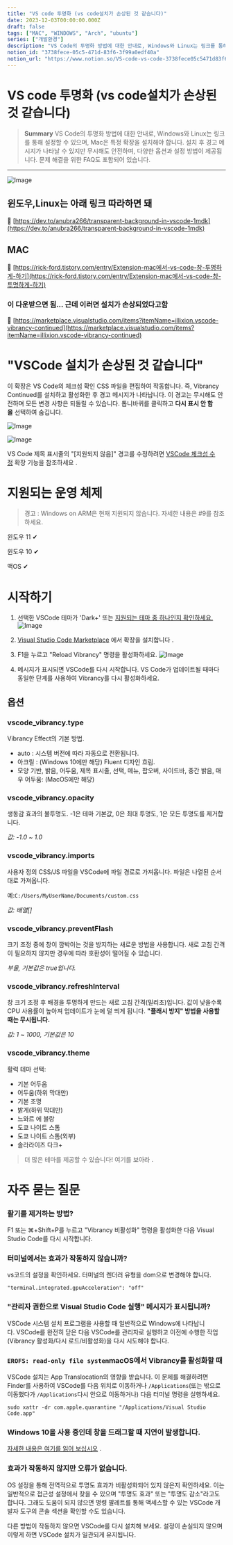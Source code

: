 ```yaml
---
title: "VS code 투명화 (vs code설치가 손상된 것 같습니다)"
date: 2023-12-03T00:00:00.000Z
draft: false
tags: ["MAC", "WINDOWS", "Arch", "ubuntu"]
series: ["개발환경"]
description: "VS Code의 투명화 방법에 대한 안내로, Windows와 Linux는 링크를 통해 설정할 수 있으며, Mac은 특정 확장을 설치해야 합니다. 설치 후 경고 메시지가 나타날 수 있지만 무시해도 안전하며, 다양한 옵션과 설정 방법이 제공됩니다. 문제 해결을 위한 FAQ도 포함되어 있습니다."
notion_id: "3738fece-05c5-471d-83f6-3f99a0edf40a"
notion_url: "https://www.notion.so/VS-code-vs-code-3738fece05c5471d83f63f99a0edf40a"
---
```


# VS code 투명화 (vs code설치가 손상된 것 같습니다)

> **Summary**
> VS Code의 투명화 방법에 대한 안내로, Windows와 Linux는 링크를 통해 설정할 수 있으며, Mac은 특정 확장을 설치해야 합니다. 설치 후 경고 메시지가 나타날 수 있지만 무시해도 안전하며, 다양한 옵션과 설정 방법이 제공됩니다. 문제 해결을 위한 FAQ도 포함되어 있습니다.

---

![Image](https://prod-files-secure.s3.us-west-2.amazonaws.com/09ccd4d5-876c-4bba-bbdf-cc77a0a11257/e424f792-fe9f-4f2e-a84e-a1fe3f64ef2c/Untitled.png?X-Amz-Algorithm=AWS4-HMAC-SHA256&X-Amz-Content-Sha256=UNSIGNED-PAYLOAD&X-Amz-Credential=ASIAZI2LB466XUXDTEDJ%2F20250724%2Fus-west-2%2Fs3%2Faws4_request&X-Amz-Date=20250724T101959Z&X-Amz-Expires=3600&X-Amz-Security-Token=IQoJb3JpZ2luX2VjEAIaCXVzLXdlc3QtMiJIMEYCIQDMHwOsvrwCYXJsWAMJCe98TXI488sAr5YDxTmRM8YF%2BgIhAN4OvL5qFkRjIr1ss8zRiGQkH0l%2BJ9UF7qEd6kiLgNynKv8DCCoQABoMNjM3NDIzMTgzODA1IgzPSPpzXul7o5zSiXEq3AP6HHxZAeJcn2OKWOD1Ty%2FtRkgJfD1v%2BJKljza5eaMp3LoAkLc%2F6v94JUyRBmOLZfqBAxw7PIc%2BG0xhONTghvfyUXMSGlQMWDVR%2FJJO6jZGCUU1f0q4olSXPEBZW0T1EcdISRpKct0k2f0bjpo2xKDOoXHZ3wAD9iusg5EzdKpC1Womeu6H3TkIoC86CFMo9FeuNdV7QWJb5lPQTddZNhKN4ZmjUyoOv%2FeB0Dew033mOz5Gn8u3wszIgzxsAuFqmNlRcx1l3XeCbYBr3WT0Nz5Xte%2Fg4iTMqoNVxgGBq4%2F4uBJafwmYvOtxA5HaHYYDBYuytSjFvsZnwZNHfq5dbjjvAdEeQYQvK%2BbwOZ0Yig%2BR3AN%2BqiuPQSLMp993qi0x%2BWQzOXQx4W9ZcTVWpVe2TUi%2BXJWlADcG2e6uCFTuSf7KDr9Dkv6dMU4XbLjWT9Evz8L9uiWwzgEx07PEvTxLOvoNSFBcELlpp1hNibJki%2B3XrXSGXCfjscQlW6TNrPo6QoX0a5LJPEQ6tewQ3CVXu0uMGLiDzni6qV4QOiD%2BFjQdnWWu%2BWplxCPRrmFL0exnlkcwMIyJ488xxRrj0qOjlOBkLow%2BsdRmDb2fqyJOw%2F1wXOsu4XaZh%2BUMG2%2By1DDK9ofEBjqkAQWdxnI2mrK3r0fxSBbHZj2g6h7kk33hjYNwhiFoe%2Bq5NO1ycDduNRsTRvJESf1uKfJDvAevkxyG9BLKyakGkAEcxL19g99MO%2FJMwluq%2FAZzQa3mmWcpvf6tkS6UKiy6MLJJocZuJnnB6ZQm9s4%2FLKMlfemsYmDiY%2BD8qUPMUrnIAZbbsIThyZ8aSD31Z8hsKSVBb6YgqqvXASLVNPhh62rtk7IS&X-Amz-Signature=f0429fb750efd4b89ad0892c5b00abfc3f42068952c65b3a249c4435dc25b964&X-Amz-SignedHeaders=host&x-amz-checksum-mode=ENABLED&x-id=GetObject)

## 윈도우,Linux는 아래 링크 따라하면 돼

🔗 [https://dev.to/anubra266/transparent-background-in-vscode-1mdk](https://dev.to/anubra266/transparent-background-in-vscode-1mdk)


## MAC

🔗 [https://rick-ford.tistory.com/entry/Extension-mac에서-vs-code-창-투명하게-하기](https://rick-ford.tistory.com/entry/Extension-mac에서-vs-code-창-투명하게-하기)

### 이 다운받으면 됨… 근데 이러면 설치가 손상되었다고함

🔗 [https://marketplace.visualstudio.com/items?itemName=illixion.vscode-vibrancy-continued](https://marketplace.visualstudio.com/items?itemName=illixion.vscode-vibrancy-continued)

# "VSCode 설치가 손상된 것 같습니다"

이 확장은 VS Code의 체크섬 확인 CSS 파일을 편집하여 작동합니다. 즉, Vibrancy Continued를 설치하고 활성화한 후 경고 메시지가 나타납니다. 이 경고는 무시해도 안전하며 모든 변경 사항은 되돌릴 수 있습니다. 톱니바퀴를 클릭하고 **다시 표시 안 함을** 선택하여 숨깁니다.

![Image](https://github.com/illixion/vscode-vibrancy-continued/raw/HEAD/warn.png)

![Image](https://github.com/illixion/vscode-vibrancy-continued/raw/HEAD/warnfix.png)

VS Code 제목 표시줄의 "[지원되지 않음]" 경고를 수정하려면 [VSCode 체크섬 수정](https://marketplace.visualstudio.com/items?itemName=lehni.vscode-fix-checksums) 확장 기능을 참조하세요 .

# 지원되는 운영 체제

> 경고 : Windows on ARM은 현재 지원되지 않습니다. 자세한 내용은 #9를 참조하세요.

윈도우 11 ✔

윈도우 10 ✔

맥OS ✔

# 시작하기

1. 선택한 VSCode 테마가 'Dark+' 또는 [지원되는 테마 중 하나인지 확인하세요.](https://marketplace.visualstudio.com/items?itemName=illixion.vscode-vibrancy-continued#vscode_vibrancy.theme)
![Image](https://github.com/illixion/vscode-vibrancy-continued/raw/HEAD/step-1.png)

1. [Visual Studio Code Marketplace](https://marketplace.visualstudio.com/items?itemName=illixion.vscode-vibrancy-continued) 에서 확장을 설치합니다 .
1. F1을 누르고 "Reload Vibrancy" 명령을 활성화하세요.
![Image](https://github.com/illixion/vscode-vibrancy-continued/raw/HEAD/step-3.png)

1. 메시지가 표시되면 VSCode를 다시 시작합니다.
VS Code가 업데이트될 때마다 동일한 단계를 사용하여 Vibrancy를 다시 활성화하세요.

## 옵션

### vscode_vibrancy.type

Vibrancy Effect의 기본 방법.

- auto : 시스템 버전에 따라 자동으로 전환됩니다.
- 아크릴 : (Windows 10에만 해당) Fluent 디자인 흐림.
- 모양 기반, 밝음, 어두움, 제목 표시줄, 선택, 메뉴, 팝오버, 사이드바, 중간 밝음, 매우 어두움: (MacOS에만 해당)
### vscode_vibrancy.opacity

생동감 효과의 불투명도. -1은 테마 기본값, 0은 최대 투명도, 1은 모든 투명도를 제거합니다.

*값: -1.0 ~ 1.0*

### vscode_vibrancy.imports

사용자 정의 CSS/JS 파일을 VSCode에 파일 경로로 가져옵니다. 파일은 나열된 순서대로 가져옵니다.

예:`C:/Users/MyUserName/Documents/custom.css`

*값: 배열[]*

### vscode_vibrancy.preventFlash

크기 조정 중에 창이 깜박이는 것을 방지하는 새로운 방법을 사용합니다. 새로 고침 간격이 필요하지 않지만 경우에 따라 호환성이 떨어질 수 있습니다.

*부울, 기본값은 true입니다.*

### vscode_vibrancy.refreshInterval

창 크기 조정 후 배경을 투명하게 만드는 새로 고침 간격(밀리초)입니다. 값이 낮을수록 CPU 사용률이 높아져 업데이트가 눈에 덜 띄게 됩니다. **"플래시 방지" 방법을 사용할 때는 무시됩니다.**

*값: 1 ~ 1000, 기본값은 10*

### vscode_vibrancy.theme

활력 테마 선택:

- 기본 어두움
- 어두움(하위 막대만)
- 기본 조명
- 밝게(하위 막대만)
- 느와르 에 블랑
- 도쿄 나이트 스톰
- 도쿄 나이트 스톰(외부)
- 솔라라이즈 다크+
> 더 많은 테마를 제공할 수 있습니다! 여기를 보아라 .

# 자주 묻는 질문

### 활기를 제거하는 방법?

F1 또는 ⌘+Shift+P를 누르고 "Vibrancy 비활성화" 명령을 활성화한 다음 Visual Studio Code를 다시 시작합니다.

### 터미널에서는 효과가 작동하지 않습니까?

vs코드의 설정을 확인하세요. 터미널의 렌더러 유형을 dom으로 변경해야 합니다.

`"terminal.integrated.gpuAcceleration": "off"`

### "관리자 권한으로 Visual Studio Code 실행" 메시지가 표시됩니까?

VSCode 시스템 설치 프로그램을 사용할 때 일반적으로 Windows에 나타납니다. VSCode를 완전히 닫은 다음 VSCode를 관리자로 실행하고 이전에 수행한 작업(Vibrancy 활성화/다시 로드/비활성화)을 다시 시도해야 합니다.

### `EROFS: read-only file system`macOS에서 Vibrancy를 활성화할 때

VSCode 설치는 App Translocation의 영향을 받습니다. 이 문제를 해결하려면 Finder를 사용하여 VSCode를 다음 위치로 이동하거나 `/Applications`(또는 밖으로 이동했다가 `/Applications`다시 안으로 이동하거나) 다음 터미널 명령을 실행하세요.

```plain text
sudo xattr -dr com.apple.quarantine "/Applications/Visual Studio Code.app"

```

### Windows 10을 사용 중인데 창을 드래그할 때 지연이 발생합니다.

[자세한 내용은 여기를 읽어 보십시오](https://github.com/EYHN/vscode-vibrancy/discussions/80) .

### 효과가 작동하지 않지만 오류가 없습니다.

OS 설정을 통해 전역적으로 투명도 효과가 비활성화되어 있지 않은지 확인하세요. 이는 일반적으로 접근성 설정에서 찾을 수 있으며 "투명도 효과" 또는 "투명도 감소"라고도 합니다. 그래도 도움이 되지 않으면 명령 팔레트를 통해 액세스할 수 있는 VSCode 개발자 도구의 콘솔 섹션을 확인할 수도 있습니다.

다른 방법이 작동하지 않으면 VSCode를 다시 설치해 보세요. 설정이 손실되지 않으며 이렇게 하면 VSCode 설치가 일관되게 유지됩니다.

